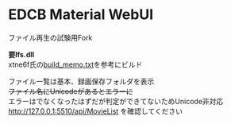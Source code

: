 EDCB Material WebUI
===================

ファイル再生の試験用Fork  

**要lfs.dll**  
xtne6f氏の[build_memo.txt](https://gist.github.com/xtne6f/f9b6f19c10cd146fe580)を参考にビルド

ファイル一覧は基本、録画保存フォルダを表示  
~~ファイル名にUnicodeがあるとエラーに~~  
エラーはでなくなったはずだが判定ができてないためUnicode非対応  
http://127.0.0.1:5510/api/MovieList を確認してください  
